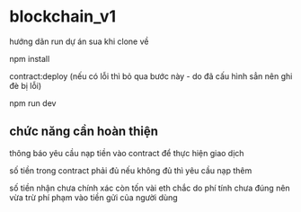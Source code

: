 # blockchain_v1
hướng dãn run dự án sua khi clone về

npm install

contract:deploy (nếu có lỗi thì bỏ qua bước này - do đã cấu hình sẳn nên ghi đè bị lỗi)

npm run dev


## chức năng cần hoàn thiện

thông báo yêu cầu nạp tiền vào contract để thực hiện giao dịch 

số tiền trong contract phải đủ nếu không đủ thì yêu cầu nạp thêm 

số tiền nhận chưa chính xác còn tốn vài eth chắc do phí tính chưa đúng nên vừa trừ phí phạm vào tiền gửi của người dùng